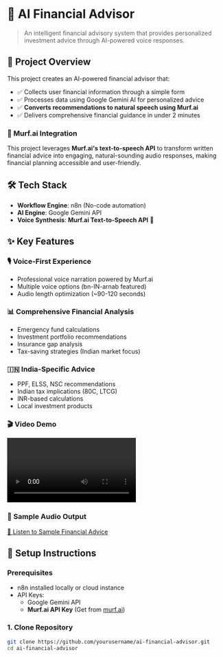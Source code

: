 # 🤖 AI Financial Advisor

> An intelligent financial advisory system that provides personalized investment advice through AI-powered voice responses.

## 🎯 Project Overview

This project creates an AI-powered financial advisor that:
- ✅ Collects user financial information through a simple form
- ✅ Processes data using Google Gemini AI for personalized advice
- ✅ **Converts recommendations to natural speech using Murf.ai**
- ✅ Delivers comprehensive financial guidance in under 2 minutes

### 🎵 Murf.ai Integration
This project leverages **Murf.ai's text-to-speech API** to transform written financial advice into engaging, natural-sounding audio responses, making financial planning accessible and user-friendly.

## 🛠️ Tech Stack

- **Workflow Engine**: n8n (No-code automation)
- **AI Engine**: Google Gemini API
- **Voice Synthesis**: **Murf.ai Text-to-Speech API** 🎤

## ✨ Key Features

### 🎙️ Voice-First Experience
- Professional voice narration powered by Murf.ai
- Multiple voice options (bn-IN-arnab featured)
- Audio length optimization (~90-120 seconds)

### 📊 Comprehensive Financial Analysis
- Emergency fund calculations
- Investment portfolio recommendations
- Insurance gap analysis
- Tax-saving strategies (Indian market focus)

### 🇮🇳 India-Specific Advice
- PPF, ELSS, NSC recommendations
- Indian tax implications (80C, LTCG)
- INR-based calculations
- Local investment products

### 🎬 Video Demo
![Workflow Demo](workflow-demo-video.mp4)

### 🎵 Sample Audio Output
[🎵 Listen to Sample Financial Advice](sample-financial-advice.wav)

## 🔧 Setup Instructions

### Prerequisites
- n8n installed locally or cloud instance
- API Keys:
  - Google Gemini API
  - **Murf.ai API Key** (Get from [murf.ai](https://murf.ai))

### 1. Clone Repository
```bash
git clone https://github.com/yourusername/ai-financial-advisor.git
cd ai-financial-advisor
